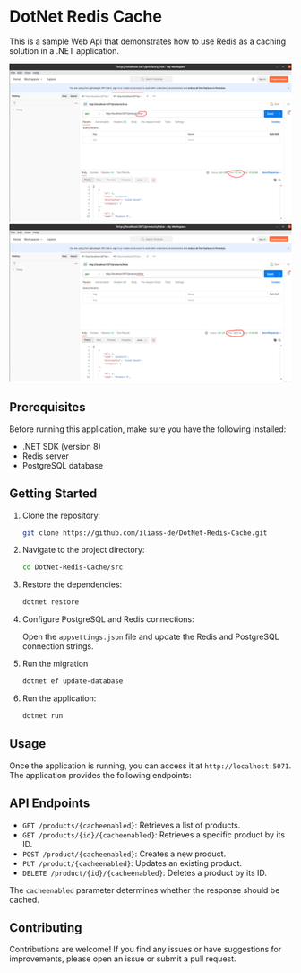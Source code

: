 # DotNet Redis Cache

This is a sample Web Api that demonstrates how to use Redis as a caching solution in a .NET application.

![Alt text](Screenshot-1.png)
![Alt text](Screenshot-2.png)


## Prerequisites

Before running this application, make sure you have the following installed:

- .NET SDK (version 8)
- Redis server
- PostgreSQL database

## Getting Started

1. Clone the repository:

    ```bash
    git clone https://github.com/iliass-de/DotNet-Redis-Cache.git
    ```

2. Navigate to the project directory:

    ```bash
    cd DotNet-Redis-Cache/src
    ```

3. Restore the dependencies:

    ```bash
    dotnet restore
    ```

4. Configure PostgreSQL and Redis connections:

    Open the `appsettings.json` file and update the Redis and PostgreSQL connection strings.

5. Run the migration


    ```bash
    dotnet ef update-database
    ```
6. Run the application:

    ```bash
    dotnet run
    ```

## Usage

Once the application is running, you can access it at `http://localhost:5071`. The application provides the following endpoints:

## API Endpoints

- `GET /products/{cacheenabled}`: Retrieves a list of products. 
- `GET /products/{id}/{cacheenabled}`: Retrieves a specific product by its ID. 
- `POST /product/{cacheenabled}`: Creates a new product.
- `PUT /product/{cacheenabled}`: Updates an existing product. 
- `DELETE /product/{id}/{cacheenabled}`: Deletes a product by its ID.

The `cacheenabled` parameter determines whether the response should be cached.

## Contributing

Contributions are welcome! If you find any issues or have suggestions for improvements, please open an issue or submit a pull request.
